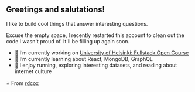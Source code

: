 ## Greetings and salutations!

I like to build cool things that answer interesting questions.

Excuse the empty space, I recently restarted this account to clean out the code I wasn't proud of. It'll be filling up again soon.

- 🔭 I’m currently working on [University of Helsinki: Fullstack Open Course](https://fullstackopen.com/en/about)
- 🌱 I’m currently learning about React, MongoDB, GraphQL
- 🤡 I enjoy running, exploring interesting datasets, and reading about internet culture

⭐️ From [rdcox](https://github.com/rdcox)
